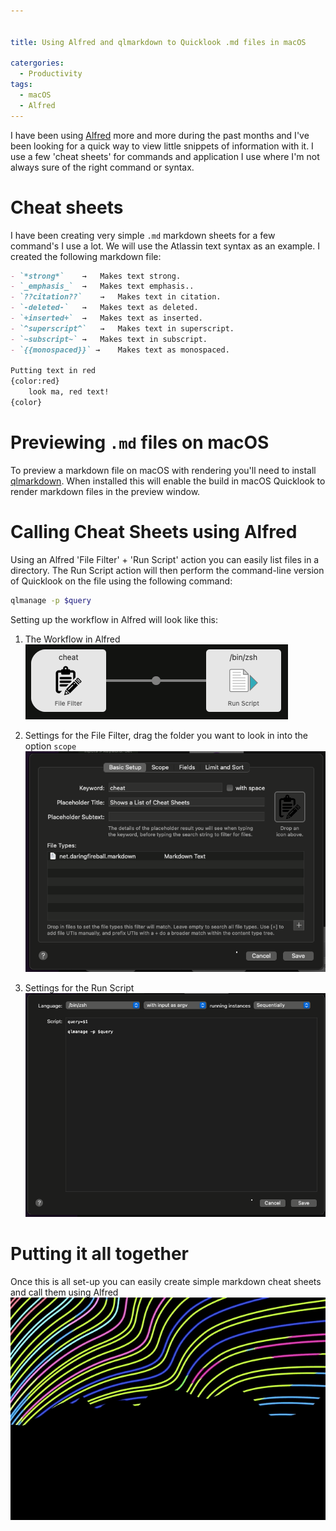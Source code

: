 ```yaml
---


title: Using Alfred and qlmarkdown to Quicklook .md files in macOS

catergories:
  - Productivity 
tags:
  - macOS
  - Alfred
---
```

I have been using [Alfred](https://www.alfredapp.com/) more and more during the past months and I've been looking for a quick way to view little snippets of information with it. I use a few 'cheat sheets' for commands and application I use where I'm not always sure of the right command or syntax.

# Cheat sheets
I have been creating very simple `.md` markdown sheets for a few command's I use a lot. We will use the Atlassin text syntax as an example. I created the following markdown file:
```markdown
- `*strong*`	→ 	Makes text strong.
- `_emphasis_`	→ 	Makes text emphasis..
- `??citation??`	→	Makes text in citation.
- `-deleted-`	→ 	Makes text as deleted.
- `+inserted+`	→ 	Makes text as inserted.
- `^superscript^`	→ 	Makes text in superscript.
- `~subscript~`	→ 	Makes text in subscript.
- `{{monospaced}}` →	Makes text as monospaced.

Putting text in red
{color:red}
    look ma, red text!
{color}
```

# Previewing `.md` files on macOS
To preview a markdown file on macOS with rendering you'll need to install [qlmarkdown](https://github.com/toland/qlmarkdown). When installed this will enable the build in macOS Quicklook to render markdown files in the preview window.

# Calling Cheat Sheets using Alfred
Using an Alfred 'File Filter' + 'Run Script' action you can easily list files in a directory. The Run Script action will then perform the command-line version of Quicklook on the file using the following command:
```bash
qlmanage -p $query 
```

Setting up the workflow in Alfred will look like this:

1. The Workflow in Alfred\
![Alfred Workflow](/assets/images/20201127162256.png)

2. Settings for the File Filter, drag the folder you want to look in into the option `scope`\
![File Filter](/assets/images/20201127162314.png)

3. Settings for the Run Script\
![Run Script Settings](/assets/images/20201127162335.png)

# Putting it all together
Once this is all set-up you can easily create simple markdown cheat sheets and call them using Alfred\
![](/assets/images/CheatExample.gif)